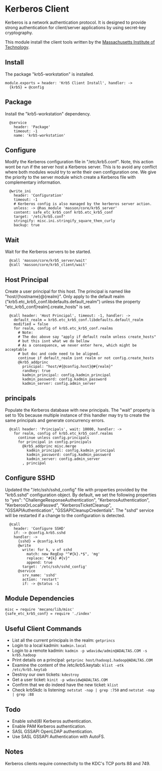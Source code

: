 
# Kerberos Client

Kerberos is a network authentication protocol. It is designed 
to provide strong authentication for client/server applications 
by using secret-key cryptography.

This module install the client tools written by the [Massachusetts 
Institute of Technology](http://web.mit.edu).

## Install

The package "krb5-workstation" is installed.

    module.exports = header: 'Krb5 Client Install', handler: ->
      {krb5} = @config

## Package

Install the "krb5-workstation" dependency.

      @service
        header: 'Package'
        timeout: -1
        name: 'krb5-workstation'

## Configure

Modify the Kerberos configuration file in "/etc/krb5.conf". Note, 
this action wont be run if the server host a Kerberos server. 
This is to avoid any conflict where both modules would try to write 
their own configuration one. We give the priority to the server module 
which create a Kerberos file with complementary information.

      @write_ini
        header: 'Configuration'
        timeout: -1
        # Kerberos config is also managed by the kerberos server action.
        unless: -> @has_module 'masson/core/krb5_server'
        content: safe_etc_krb5_conf krb5.etc_krb5_conf
        target: '/etc/krb5.conf'
        stringify: misc.ini.stringify_square_then_curly
        backup: true

## Wait

Wait for the Kerberos servers to be started.

      @call 'masson/core/krb5_server/wait'
      @call 'masson/core/krb5_client/wait'

## Host Principal

Create a user principal for this host. The principal is named like 
"host/{hostname}@{realm}". Only apply to the default realm 
("krb5.etc\_krb5\_conf.libdefaults.default_realm") unless the property
"etc_krb5_conf[realm].create\_hosts" is set.

      @call header: 'Host Principal', timeout: -1, handler: ->
        default_realm = krb5.etc_krb5_conf.libdefaults.default_realm
        modified = false
        for realm, config of krb5.etc_krb5_conf.realms
          # Note:
          # The doc above say "apply if default realm unless create_hosts"
          # but this isnt what we do bellow
          # As a consequence, we never enter here, which might be acceptable
          # but doc and code need to be aligned.
          continue if default_realm isnt realm or not config.create_hosts
          @krb5_addprinc
            principal: "host/#{@config.host}@#{realm}"
            randkey: true
            kadmin_principal: config.kadmin_principal
            kadmin_password: config.kadmin_password
            kadmin_server: config.admin_server

## principals

Populate the Kerberos database with new principals. The "wait" property is
set to 10s because multiple instance of this handler may try to create the same
principals and generate concurrency errors.

      @call header: 'Principals', wait: 10000, handler: ->
        for realm, config of krb5.etc_krb5_conf.realms
          continue unless config.principals
          for principal in config.principals  
            @krb5_addprinc misc.merge
              kadmin_principal: config.kadmin_principal
              kadmin_password: config.kadmin_password
              kadmin_server: config.admin_server
            , principal

## Configure SSHD

Updated the "/etc/ssh/sshd\_config" file with properties provided by the "krb5.sshd" 
configuration object. By default, we set the following properties to "yes": "ChallengeResponseAuthentication",
"KerberosAuthentication", "KerberosOrLocalPasswd", "KerberosTicketCleanup", "GSSAPIAuthentication", 
"GSSAPICleanupCredentials". The "sshd" service will be restarted if a change to the configuration is detected.

      @call
        header: 'Configure SSHD'
        if: -> @config.krb5.sshd
        handler: ->
          {sshd} = @config.krb5
          @write
            write: for k, v of sshd
              match: new RegExp "^#{k}.*$", 'mg'
              replace: "#{k} #{v}"
              append: true
            target: '/etc/ssh/sshd_config'
          @service
            srv_name: 'sshd'
            action: 'restart'
            if: -> @status -1

## Module Dependencies

    misc = require 'mecano/lib/misc'
    {safe_etc_krb5_conf} = require './index'

## Useful Client Commands

*   List all the current principals in the realm: `getprincs`
*   Login to a local kadmin: `kadmin.local`
*   Login to a remote kadmin: `kadmin -p wdavidw/admin@ADALTAS.COM -s krb5.hadoop`
*   Print details on a principal: `getprinc host/hadoop1.hadoop@ADALTAS.COM`
*   Examine the content of the /etc/krb5.keytab: `klist -etk /etc/krb5.keytab`
*   Destroy our own tickets: `kdestroy`
*   Get a user ticket: `kinit -p wdavidw@ADALTAS.COM`
*   Confirm that we do indeed have the new ticket: `klist`
*   Check krb5kdc is listening: `netstat -nap | grep :750` and `netstat -nap | grep :88`

## Todo

*   Enable sshd(8) Kerberos authentication.
*   Enable PAM Kerberos authentication.
*   SASL GSSAPI OpenLDAP authentication.
*   Use SASL GSSAPI Authentication with AutoFS.

## Notes

Kerberos clients require connectivity to the KDC's TCP ports 88 and 749.
